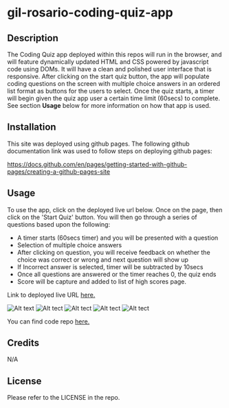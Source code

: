 # gil-rosario-coding-quiz-app
## Description

The Coding Quiz app deployed within this repos will run in the browser, and will feature dynamically updated HTML and CSS powered by javascript code using DOMs. It will have a clean and polished user interface that is responsive. After clicking on the start quiz button, the app will populate coding questions on the screen with multiple choice answers in an ordered list format as buttons for the users to select. Once the quiz starts, a timer will begin given the quiz app user a certain time limit (60secs) to complete. See section **Usage** below for more information on how that app is used.

## Installation

This site was deployed using github pages. 
The following github documentation link was used to follow steps on deploying github pages: 

https://docs.github.com/en/pages/getting-started-with-github-pages/creating-a-github-pages-site

## Usage
To use the app, click on the deployed live url below. Once on the page, then click on the 'Start Quiz' button. 
You will then go through a series of questions based upon the following: 

 -  A timer starts (60secs timer) and you will be presented with a question
 -  Selection of multiple choice answers 
 -  After clicking on question, you will receive feedback on whether the choice was correct or wrong and next question will show up
 -  If Incorrect answer is selected, timer will be subtracted by 10secs
 -  Once all questions are answered or the timer reaches 0, the quiz ends
 -  Score will be capture and added to list of high scores page.
  

Link to deployed live URL [here.](https://grosario1.github.io/gil-rosario-coding-quiz-app/)

![Alt text]("../../assets/password-gen-main-page.jpg)
![Alt tect]("../../assets/password-gen-character-length-prompt.jpg)
![Alt tect]("../../assets/password-gen-special-chara-prompt.jpg)
![Alt tect]("../../assets/password-gen-special-chara-prompt2.jpg)
![Alt tect]("../../assets/generated-password.jpg)

You can find code repo [here.](https://github.com/grosario1/gil-rosario-coding-quiz-app)

## Credits

N/A

## License

Please refer to the LICENSE in the repo.
